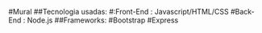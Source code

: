 #Mural
    ##Tecnologia usadas:
        #:Front-End : Javascript/HTML/CSS
        #Back-End : Node.js
    ##Frameworks:
        #Bootstrap
        #Express
        
###
